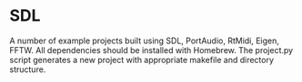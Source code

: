 # SDL

A number of example projects built using SDL, PortAudio, RtMidi, Eigen, FFTW. All dependencies should be installed with Homebrew. The project.py script generates a new project with appropriate makefile and directory structure. 